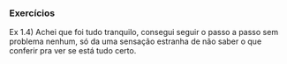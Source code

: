 ### Exercícios

Ex 1.4) Achei que foi tudo tranquilo, consegui seguir o passo a passo sem problema nenhum, só da uma sensação estranha de não saber o que conferir pra ver se está tudo certo.